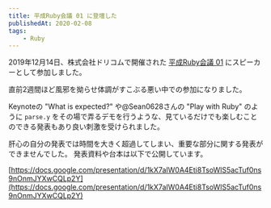 ```yaml
---
title: 平成Ruby会議 01 に登壇した
publishedAt: 2020-02-08
tags:
    - Ruby
---
```


2019年12月14日、株式会社ドリコムで開催された [平成Ruby会議 01](https://heiseirb.github.io/kaigi01/) にスピーカーとして参加しました。

直前2週間ほど風邪を拗らせ体調がすこぶる悪い中での参加になりました。

Keynoteの "What is expected?" や@Sean0628さんの "Play with Ruby" のように `parse.y` をその場で弄るデモを行うような、見ているだけでも楽しむことのできる発表もあり良い刺激を受けられました。

肝心の自分の発表では時間を大きく超過してしまい、重要な部分に関する発表ができませんでした。
発表資料や台本は以下で公開しています。

[https://docs.google.com/presentation/d/1kX7aIW0A4Eti8TsoWlS5acTuf0ns9nOnmJYXwCQLp2Y](https://docs.google.com/presentation/d/1kX7aIW0A4Eti8TsoWlS5acTuf0ns9nOnmJYXwCQLp2Y)
